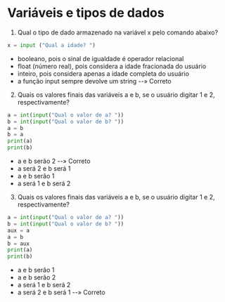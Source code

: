 # Variáveis e tipos de dados

1.  Qual o tipo de dado armazenado na variável x pelo comando abaixo?
```py
x = input ("Qual a idade? ")
```
- booleano, pois o sinal de igualdade é operador relacional
- float (número real), pois considera a idade fracionada do usuário
- inteiro, pois considera apenas a idade completa do usuário
- a função input sempre devolve um string  --»  Correto

2. Quais os valores finais das variáveis a e b, se o usuário digitar 1 e 2, respectivamente?
```py
a = int(input("Qual o valor de a? "))
b = int(input("Qual o valor de b? "))
a = b
b = a
print(a)
print(b)
```
- a e b serão 2 --» Correto
- a será 2 e b será 1
- a e b serão 1
- a será 1 e b será 2

3. Quais os valores finais das variáveis a e b, se o usuário digitar 1 e 2, respectivamente?
```py
a = int(input("Qual o valor de a? "))
b = int(input("Qual o valor de b? "))
aux = a
a = b
b = aux
print(a)
print(b)
```
- a e b serão 1
- a e b serão 2
- a será 1 e b será 2
- a será 2 e b será 1 --» Correto